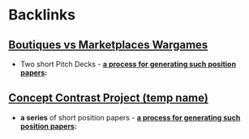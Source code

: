 
# Backlinks
## [Boutiques vs Marketplaces Wargames](<Boutiques vs Marketplaces Wargames.md>)
- Two short Pitch Decks
        - **[a process for generating such position papers](<a process for generating such position papers.md>):**

## [Concept Contrast Project (temp name)](<Concept Contrast Project (temp name).md>)
- **a series** of short position papers
        - **[a process for generating such position papers](<a process for generating such position papers.md>):**

